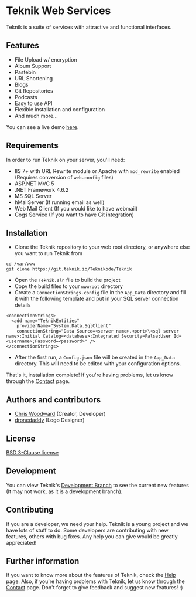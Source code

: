# Teknik Web Services

Teknik is a suite of services with attractive and functional interfaces.

## Features
  * File Upload w/ encryption
  * Album Support
  * Pastebin
  * URL Shortening
  * Blogs
  * Git Repositories
  * Podcasts
  * Easy to use API
  * Flexible installation and configuration
  * And much more...

You can see a live demo [here](https://www.teknik.io).

## Requirements
In order to run Teknik on your server, you'll need:

  * IIS 7+ with URL Rewrite module or Apache with `mod_rewrite` enabled (Requires conversion of `web.config` files)
  * ASP.NET MVC 5
  * .NET Framework 4.6.2
  * MS SQL Server
  * hMailServer (If running email as well)
  * Web Mail Client (If you would like to have webmail)
  * Gogs Service (If you want to have Git integration)

## Installation
  * Clone the Teknik repository to your web root directory, or anywhere else you want to run Teknik from

```nohighlight
cd /var/www
git clone https://git.teknik.io/Teknikode/Teknik
```

  * Open the `Teknik.sln` file to build the project
  * Copy the build files to your `wwwroot` directory
  * Create a `ConnectionStrings.config` file in the `App_Data` directory and fill it with the following template and put in your SQL server connection details

  ```nohighlight
  <connectionStrings>
    <add name="TeknikEntities"
      providerName="System.Data.SqlClient"
      connectionString="Data Source=<server name>,<port>\<sql server name>;Initial Catalog=<database>;Integrated Security=False;User Id=<username>;Password=<password>" />
  </connectionStrings>
  ```

  * After the first run, a `Config.json` file will be created in the `App_Data` directory. This will need to be edited with your configuration options.

That's it, installation complete! If you're having problems, let us know through the [Contact](https://contact.teknik.io/) page.

## Authors and contributors
  * [Chris Woodward](https://www.teknik.io) (Creator, Developer)
  * [dronedaddy](https://www.behance.net/dronedaddy) (Logo Designer)

## License
[BSD 3-Clause license](http://opensource.org/licenses/BSD-3-Clause)

## Development
You can view Teknik's [Development Branch](https://dev.teknik.io/) to see the current new features (It may not work, as it is a development branch).

## Contributing
If you are a developer, we need your help. Teknik is a young project and we have lots of stuff to do. Some developers are contributing with new features, others with bug fixes. Any help you can give would be greatly appreciated!

## Further information
If you want to know more about the features of Teknik, check the [Help](https://help.teknik.io/) page. Also, if you're having problems with Teknik, let us know through the [Contact](https://contact.teknik.io/) page. Don't forget to give feedback and suggest new features! :)
